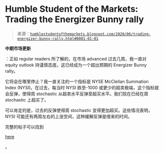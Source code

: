 <!--yml

分类：未分类

日期：2024-05-18 02:16:26

-->

# Humble Student of the Markets: Trading the Energizer Bunny rally

> 来源：[`humblestudentofthemarkets.blogspot.com/2020/06/trading-energizer-bunny-rally.html#0001-01-01`](https://humblestudentofthemarkets.blogspot.com/2020/06/trading-energizer-bunny-rally.html#0001-01-01)

**中期市场更新**

：正如 regular readers 所了解的，在市场 advanced 过去几周，我一直对 equity outlook 持谨慎态度。这已经成为一个超出预期的 Energizer Bunny rally。

它将会在哪里停止？我一直关注的一个指标是 NYSE McClellan Summation Index (NYSI)。在过去，每当时 NYSI 跌至-1000 或更少的超卖极端，这个指标就会反弹，使得周 stochastic 从超卖水平反弹至超买水平。我们现在已经在周 stochastic 上超买了。

可以肯定的是，过去的反弹使得周 stochastic 变得更加超买。这些情况表明，NYSI 可能还有两周左右的上涨空间，这种缓解反弹是借来的时间。

完整的帖子可以找到

[here](https://humblestudentofthemarkets.com/2020/06/03/trading-the-energizer-bunny-rally/)

。
